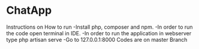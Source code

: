 # ChatApp
Instructions on How to run
-Install php, composer and npm.
-In order to run the code open  terminal in IDE.
-In order to run the application in webserver type php artisan serve
-Go to 127.0.0.1:8000 
Codes are on master Branch
